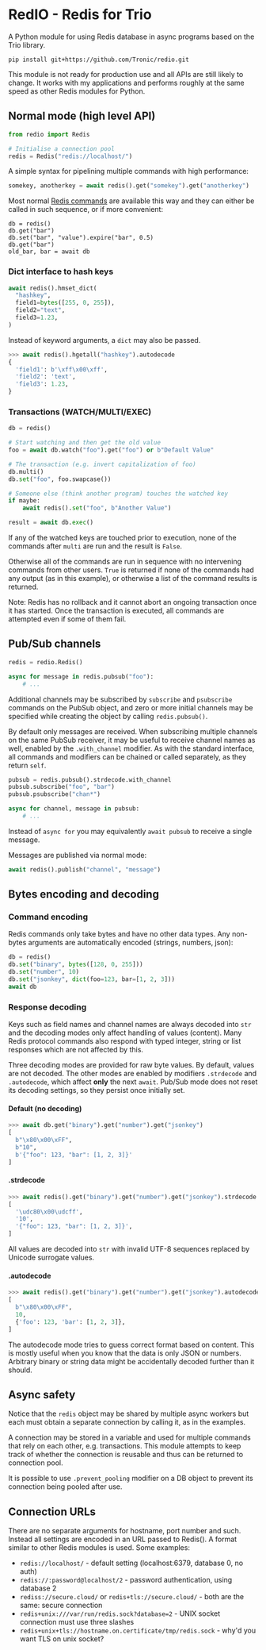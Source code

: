 # RedIO - Redis for Trio

A Python module for using Redis database in async programs based on the Trio library.

```
pip install git+https://github.com/Tronic/redio.git
```

This module is not ready for production use and all APIs are still likely to change. It works with my applications and performs roughly at the same speed as other Redis modules for Python.

## Normal mode (high level API)

```python
from redio import Redis

# Initialise a connection pool
redis = Redis("redis://localhost/")
```

A simple syntax for pipelining multiple commands with high performance:

```python
somekey, anotherkey = await redis().get("somekey").get("anotherkey")
```

Most normal [Redis commands](https://redis.io/commands) are available this way and they can either be called in such sequence, or if more convenient:

```
db = redis()
db.get("bar")
db.set("bar", "value").expire("bar", 0.5)
db.get("bar")
old_bar, bar = await db
```

### Dict interface to hash keys

```python
await redis().hmset_dict(
  "hashkey",
  field1=bytes([255, 0, 255]),
  field2="text",
  field3=1.23,
)
```

Instead of keyword arguments, a `dict` may also be passed.

```python
>>> await redis().hgetall("hashkey").autodecode
{
  'field1': b'\xff\x00\xff',
  'field2': 'text',
  'field3': 1.23,
}
```

### Transactions (WATCH/MULTI/EXEC)

```python
db = redis()

# Start watching and then get the old value
foo = await db.watch("foo").get("foo") or b"Default Value"

# The transaction (e.g. invert capitalization of foo)
db.multi()
db.set("foo", foo.swapcase())

# Someone else (think another program) touches the watched key
if maybe:
    await redis().set("foo", b"Another Value")

result = await db.exec()
```

If any of the watched keys are touched prior to execution, none of the commands after `multi` are run and the result is `False`.

Otherwise all of the commands are run in sequence with no intervening commands from other users. `True` is returned if none of the commands had any output (as in this example), or otherwise a list of the command results is returned.

Note: Redis has no rollback and it cannot abort an ongoing transaction once it has started. Once the transaction is executed, all commands are attempted even if some of them fail.

## Pub/Sub channels

```python
redis = redio.Redis()

async for message in redis.pubsub("foo"):
    # ...
```

Additional channels may be subscribed by `subscribe` and `psubscribe` commands
on the PubSub object, and zero or more initial channels may be specified while
creating the object by calling `redis.pubsub()`.

By default only messages are received. When subscribing multiple channels on the
same PubSub receiver, it may be useful to receive channel names as well, enabled
by the `.with_channel` modifier. As with the standard interface, all commands
and modifiers can be chained or called separately, as they return `self`.

```python
pubsub = redis.pubsub().strdecode.with_channel
pubsub.subscribe("foo", "bar")
pubsub.psubscribe("chan*")

async for channel, message in pubsub:
    # ...
```

Instead of `async for` you may equivalently `await pubsub` to receive a single message.

Messages are published via normal mode:

```python
await redis().publish("channel", "message")
```

## Bytes encoding and decoding

### Command encoding

Redis commands only take bytes and have no other data types. Any non-bytes arguments are automatically encoded (strings, numbers, json):

```python
db = redis()
db.set("binary", bytes([128, 0, 255]))
db.set("number", 10)
db.set("jsonkey", dict(foo=123, bar=[1, 2, 3]))
await db
```

### Response decoding

Keys such as field names and channel names are always decoded into `str` and the decoding modes only affect handling of values (content). Many Redis protocol commands also respond with typed integer, string or list responses which are not affected by this.

Three decoding modes are provided for raw byte values. By default, values are not decoded. The other modes are enabled by modifiers `.strdecode` and `.autodecode`, which affect **only** the next `await`. Pub/Sub mode does not reset its decoding settings, so they persist once initially set.

#### Default (no decoding)

```python
>>> await db.get("binary").get("number").get("jsonkey")
[
  b"\x80\x00\xFF",
  b"10",
  b'{"foo": 123, "bar": [1, 2, 3]}'
]
```

#### .strdecode

```python
>>> await redis().get("binary").get("number").get("jsonkey").strdecode
[
  '\udc80\x00\udcff',
  '10',
  '{"foo": 123, "bar": [1, 2, 3]}',
]
```

All values are decoded into `str` with invalid UTF-8 sequences replaced by Unicode surrogate values.

#### .autodecode

```python
>>> await redis().get("binary").get("number").get("jsonkey").autodecode
[
  b"\x80\x00\xFF",
  10,
  {'foo': 123, 'bar': [1, 2, 3]},
]
```

The autodecode mode tries to guess correct format based on content. This is mostly useful when you know that the data is only JSON or numbers. Arbitrary binary or string data might be accidentally decoded further than it should.

## Async safety

Notice that the `redis` object may be shared by multiple async workers but each must obtain a separate connection by calling it, as in the examples.

A connection may be stored in a variable and used for multiple commands that rely on each other, e.g. transactions. This module attempts to keep track of whether the connection is reusable and thus can be returned to connection pool.

It is possible to use `.prevent_pooling` modifier on a DB object to prevent its connection being pooled after use.

## Connection URLs

There are no separate arguments for hostname, port number and such. Instead all settings are encoded in an URL passed to Redis(). A format similar to other Redis modules is used. Some examples:

* `redis://localhost/` - default setting (localhost:6379, database 0, no auth)
* `redis://:password@localhost/2` - password authentication, using database 2
* `rediss://secure.cloud/` or `redis+tls://secure.cloud/` - both are the same: secure connection
* `redis+unix:///var/run/redis.sock?database=2` - UNIX socket connection must use three slashes
* `redis+unix+tls://hostname.on.certificate/tmp/redis.sock` - why'd you want TLS on unix socket?
